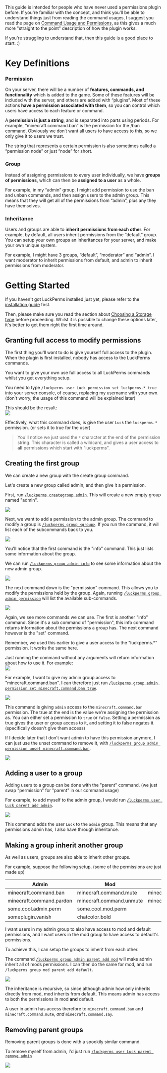 This guide is intended for people who have never used a permissions plugin before. If you're familiar with the concept, and think you'll be able to understand things just from reading the command usages, I suggest you read the page on [Command Usage and Permissions](https://github.com/lucko/LuckPerms/wiki/Command-Usage), as this gives a much more "straight to the point" description of how the plugin works.

If you're struggling to understand that, then this guide is a good place to start. :)


# Key Definitions
### Permission
 On your server, there will be a number of **features, commands, and functionality** which is added to the game. Some of these features will be included with the server, and others are added with “plugins”. Most of these actions **have a permission associated with them**, so you can control which users have access to each feature or command.
 
A **permission is just a string**, and is separated into parts using periods. For example, “minecraft.command.ban” is the permission for the /ban command. Obviously we don’t want all users to have access to this, so we only give it to users we trust. 

The string that represents a certain permission is also sometimes called a “permission node” or just “node” for short.

### Group
Instead of assigning permissions to every user individually, we have **groups of permissions**, which can then be **assigned to a user** as a whole.

For example, in my “admin” group, I might add permission to use the ban and unban commands, and then assign users to the admin group. This means that they will get all of the permissions from “admin”, plus any they have themselves.

### Inheritance
Users and groups are able to **inherit permissions from each other**. For example, by default, all users inherit permissions from the “default” group. You can setup your own groups an inheritances for your server, and make your own unique system.

For example, I might have 3 groups, “default”, “moderator” and “admin”. I want moderator to inherit permissions from default, and admin to inherit permissions from moderator.


# Getting Started
If you haven't got LuckPerms installed just yet, please refer to the [installation guide](https://github.com/lucko/LuckPerms/wiki/Setup) first.

Then, please make sure you read the section about [Choosing a Storage type](https://github.com/lucko/LuckPerms/wiki/Choosing-a-Storage-type) before proceeding. Whilst it is possible to change these options later, it's better to get them right the first time around.

## Granting full access to modify permissions
The first thing you'll want to do is give yourself full access to the plugin. When the plugin is first installed, nobody has access to the LuckPerms commands.

You want to give your own use full access to all LuckPerms commands whilst you get everything setup.

You need to type `/luckperms user Luck permission set luckperms.* true` into your server console, of course, replacing my username with your own. (don't worry, the usage of this command will be explained later)

This should be the result:    
![](http://i.imgur.com/zaw4l7q.png)

Effectively, what this command does, is give the user `Luck` the `luckperms.*` permission. (or sets it to true for the user)

> You'll notice we just used the `*` character at the end of the permission string. This character is called a wildcard, and gives a user access to **all** permissions which start with "luckperms".

## Creating the first group
We can create a new group with the create group command.

Let's create a new group called admin, and then give it a permission.

First, run [`/luckperms creategroup admin`](https://github.com/lucko/LuckPerms/wiki/Command-Usage#lp-creategroup). This will create a new empty group named "admin".

![](http://i.imgur.com/3mz08n1.png)

Next, we want to add a permission to the admin group. The command to modify a group is [`/luckperms group <group>`](https://github.com/lucko/LuckPerms/wiki/Command-Usage#group---lp-group-group-). If you run the command, it will list each of the subcommands back to you.

![](http://i.imgur.com/CPiZK5G.png)

You'll notice that the first command is the "info" command. This just lists some information about the group.

We can run [`/luckperms group admin info`](https://github.com/lucko/LuckPerms/wiki/Command-Usage#lp-group-group-info) to see some information about the new admin group.

![](http://i.imgur.com/agliG4f.png)

The next command down is the "permission" command. This allows you to modify the permissions held by the group. Again, running [`/luckperms group admin permission`](https://github.com/lucko/LuckPerms/wiki/Command-Usage#permission---lp-user-user-permission---lp-group-group-permission-) will list the available sub-commands.

![](http://i.imgur.com/T4P5YFy.png)

Again, we see more commands we can use. The first is another "info" command. Since it's a sub command of "permission", this info command returns information about the permissions a group has. The next command however is the "set" command.

Remember, we used this earlier to give a user access to the "luckperms.*" permission. It works the same here.

Just running the command without any arguments will return information about how to use it. For example:    
![](http://i.imgur.com/8h16DV0.png)

For example, I want to give my admin group access to "minecraft.command.ban". I can therefore just run [`/luckperms group admin permission set minecraft.command.ban true`](https://github.com/lucko/LuckPerms/wiki/Command-Usage#lp-usergroup-usergroup-permission-set).

![](http://i.imgur.com/McXI5Nx.png)

This command is giving `admin` access to the `minecraft.command.ban` permission. The true at the end is the value we're assigning the permission as. You can either set a permission to `true` or `false`. Setting a permission as true gives the user or group access to it, and setting it to false negates it. (specifically doesn't give them access)

If I decide later that I don't want admin to have this permission anymore, I can just use the unset command to remove it, with [`/luckperms group admin permission unset minecraft.command.ban`](https://github.com/lucko/LuckPerms/wiki/Command-Usage#lp-usergroup-usergroup-permission-unset).

![](http://i.imgur.com/x1ecIQo.png)

## Adding a user to a group
Adding users to a group can be done with the "parent" command. (we just swap "permission" for "parent" in our command usage)

For example, to add myself to the admin group, I would run [`/luckperms user Luck parent add admin`](https://github.com/lucko/LuckPerms/wiki/Command-Usage#lp-usergroup-usergroup-parent-add).

![](http://i.imgur.com/eScw7gC.png)

This command adds the user `Luck` to the `admin` group. This means that any permissions admin has, I also have through inheritance.

## Making a group inherit another group
As well as users, groups are also able to inherit other groups.

For example, suppose the following setup. (some of the permissions are just made up)

| Admin | Mod | Default |
|-------|-----|---------|
| minecraft.command.ban | minecraft.command.mute | minecraft.command.say |
| minecraft.command.pardon | minecraft.command.unmute | minecraft.command.me |
| some.cool.admin.perm | some.cool.mod.perm | |
| someplugin.vanish | chatcolor.bold | |

I want users in my admin group to also have access to mod and default permissions, and I want users in the mod group to have access to default's permissions.

To achieve this, I can setup the groups to inherit from each other.

The command [`/luckperms group admin parent add mod`](https://github.com/lucko/LuckPerms/wiki/Command-Usage#lp-usergroup-usergroup-parent-add) will make admin inherit all of mods permissions. I can then do the same for mod, and run `/luckperms group mod parent add default`.

![](http://i.imgur.com/tYcKGe6.png)

The inheritance is recursive, so since although admin how only inherits directly from mod, mod inherits from default. This means admin has access to both the permissions in mod **and** default.

A user in admin has access therefore to `minecraft.command.ban` and `minecraft.command.mute`, *and* `minecraft.command.say`.

## Removing parent groups
Removing parent groups is done with a spookily similar command.

To remove myself from admin, I'd just run [`/luckperms user Luck parent remove admin`](https://github.com/lucko/LuckPerms/wiki/Command-Usage#lp-usergroup-usergroup-parent-remove)

![](http://i.imgur.com/Fa4Mlgs.png)
